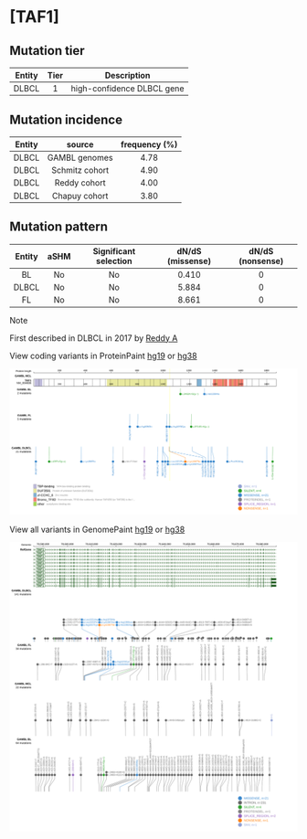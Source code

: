 # [TAF1]

## Mutation tier

|Entity|Tier|Description               |
|:------:|:----:|--------------------------|
|DLBCL |1   |high-confidence DLBCL gene|
## Mutation incidence

|Entity|source        |frequency (%)|
|:------:|:--------------:|:-------------:|
|DLBCL |GAMBL genomes |4.78         |
|DLBCL |Schmitz cohort|4.90         |
|DLBCL |Reddy cohort  |4.00         |
|DLBCL |Chapuy cohort |3.80         |

## Mutation pattern

|Entity|aSHM|Significant selection|dN/dS (missense)|dN/dS (nonsense)|
|:------:|:----:|:---------------------:|:----------------:|:----------------:|
|BL    |No  |No                   |0.410           |0               |
|DLBCL |No  |No                   |5.884           |0               |
|FL    |No  |No                   |8.661           |0               |


> [!NOTE]
> First described in DLBCL in 2017 by [Reddy A](https://pubmed.ncbi.nlm.nih.gov/28985567)


View coding variants in ProteinPaint [hg19](https://www.bcgsc.ca/downloads/morinlab/GAMBL/test/genes/TAF1_protein.html)  or [hg38](https://www.bcgsc.ca/downloads/morinlab/GAMBL/test/genes/TAF1_protein_hg38.html)

![image](images/proteinpaint/TAF1_NM_004606.svg)

View all variants in GenomePaint [hg19](https://www.bcgsc.ca/downloads/morinlab/GAMBL/test/genes/TAF1.html)  or [hg38](https://www.bcgsc.ca/downloads/morinlab/GAMBL/test/genes/TAF1_hg38.html)

![image](images/proteinpaint/TAF1.svg)
